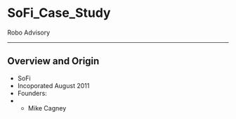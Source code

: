 # SoFi_Case_Study
Robo Advisory

---

## Overview and Origin
* SoFi
* Incoporated August 2011
* Founders:
* * Mike Cagney
